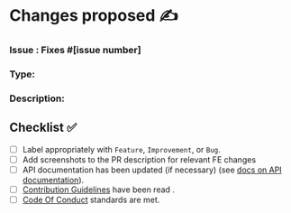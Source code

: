 # Changes proposed ✍️

### Issue : Fixes #[issue number]

### Type:

### Description:

## Checklist ✅
- [ ] Label appropriately with `Feature`, `Improvement`, or `Bug`.
- [ ] Add screenshots to the PR description for relevant FE changes
- [ ] API documentation has been updated (if necessary) (see [docs on API documentation](https://chimoney.readme.io/reference/introduction)).
- [ ] [Contribution Guidelines](https://chimoney--community.hashnode.dev/contributing-to-chimoneys-community-projects-repository-for-hacktoberfest) have been read .
- [ ] [Code Of Conduct](https://github.com/Chimoney/chimoney-community-projects/blob/main/CODE_OF_CONDUCT.md) standards are met.
